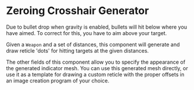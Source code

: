 # Zeroing Crosshair Generator

Due to bullet drop when gravity is enabled, bullets will hit below where you have aimed.
To correct for this, you have to aim above your target.

Given a `Weapon` and a set of distances, this component will generate and draw reticle 'dots' for hitting targets at the given distances.

The other fields of this component allow you to specify the appearance of the generated indicator mesh.
You can use this generated mesh directly, or use it as a template for drawing a custom reticle with the proper offsets in an image creation program of your choice.
